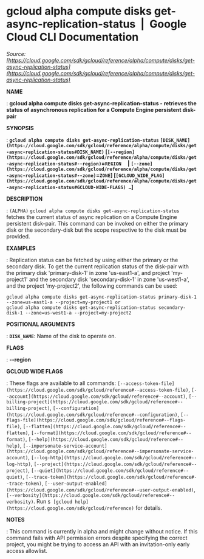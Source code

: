 # gcloud alpha compute disks get-async-replication-status  |  Google Cloud CLI Documentation

*Source: [https://cloud.google.com/sdk/gcloud/reference/alpha/compute/disks/get-async-replication-status](https://cloud.google.com/sdk/gcloud/reference/alpha/compute/disks/get-async-replication-status)*

**NAME**

: **gcloud alpha compute disks get-async-replication-status - retrieves the status of asynchronous replication for a Compute Engine persistent disk-pair**

**SYNOPSIS**

: **`gcloud alpha compute disks get-async-replication-status` `[DISK_NAME](https://cloud.google.com/sdk/gcloud/reference/alpha/compute/disks/get-async-replication-status#DISK_NAME)` [`[--region](https://cloud.google.com/sdk/gcloud/reference/alpha/compute/disks/get-async-replication-status#--region)`=`REGION`     | `[--zone](https://cloud.google.com/sdk/gcloud/reference/alpha/compute/disks/get-async-replication-status#--zone)`=`ZONE`] [`[GCLOUD_WIDE_FLAG](https://cloud.google.com/sdk/gcloud/reference/alpha/compute/disks/get-async-replication-status#GCLOUD-WIDE-FLAGS) …`]**

**DESCRIPTION**

: `(ALPHA)` `gcloud alpha compute disks
get-async-replication-status` fetches the current status of async
replication on a Compute Engine persistent disk-pair. This command can be
invoked on either the primary disk or the secondary-disk but the scope
respective to the disk must be provided.

**EXAMPLES**

: Replication status can be fetched by using either the primary or the secondary
disk. To get the current replication status of the disk-pair with the primary
disk 'primary-disk-1' in zone 'us-east1-a', and project 'my-project1' and the
secondary disk 'secondary-disk-1' in zone 'us-west1-a', and the project
'my-project2', the following commands can be used:

```
gcloud alpha compute disks get-async-replication-status primary-disk-1 --zone=us-east1-a --project=my-project1 or
gcloud alpha compute disks get-async-replication-status secondary-disk-1 --zone=us-west1-a --project=my-project2
```

**POSITIONAL ARGUMENTS**

: **`DISK_NAME`**:
Name of the disk to operate on.

**FLAGS**

: **--region**

**GCLOUD WIDE FLAGS**

: These flags are available to all commands: `[--access-token-file](https://cloud.google.com/sdk/gcloud/reference#--access-token-file)`,
`[--account](https://cloud.google.com/sdk/gcloud/reference#--account)`, `[--billing-project](https://cloud.google.com/sdk/gcloud/reference#--billing-project)`,
`[--configuration](https://cloud.google.com/sdk/gcloud/reference#--configuration)`,
`[--flags-file](https://cloud.google.com/sdk/gcloud/reference#--flags-file)`,
`[--flatten](https://cloud.google.com/sdk/gcloud/reference#--flatten)`, `[--format](https://cloud.google.com/sdk/gcloud/reference#--format)`, `[--help](https://cloud.google.com/sdk/gcloud/reference#--help)`, `[--impersonate-service-account](https://cloud.google.com/sdk/gcloud/reference#--impersonate-service-account)`,
`[--log-http](https://cloud.google.com/sdk/gcloud/reference#--log-http)`,
`[--project](https://cloud.google.com/sdk/gcloud/reference#--project)`, `[--quiet](https://cloud.google.com/sdk/gcloud/reference#--quiet)`, `[--trace-token](https://cloud.google.com/sdk/gcloud/reference#--trace-token)`, `[--user-output-enabled](https://cloud.google.com/sdk/gcloud/reference#--user-output-enabled)`,
`[--verbosity](https://cloud.google.com/sdk/gcloud/reference#--verbosity)`.
Run `$ [gcloud help](https://cloud.google.com/sdk/gcloud/reference)` for details.

**NOTES**

: This command is currently in alpha and might change without notice. If this
command fails with API permission errors despite specifying the correct project,
you might be trying to access an API with an invitation-only early access
allowlist.